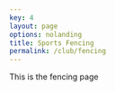 ```yaml
---
key: 4
layout: page
options: nolanding
title: Sports Fencing
permalink: /club/fencing
---
```


This is the fencing page
